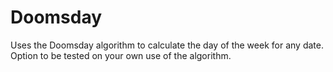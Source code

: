 # Doomsday
Uses the Doomsday algorithm to calculate the day of the week for any date. Option to be tested on your own use of the algorithm.
